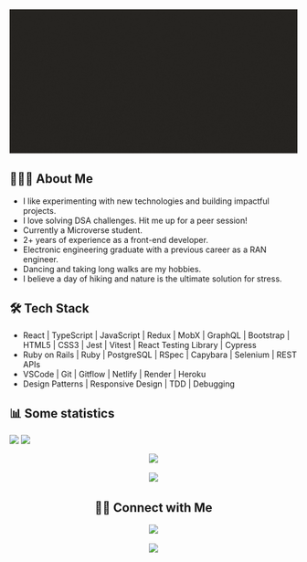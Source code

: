 <img src="./my_banner_animated.gif"/>

## 👨🏻‍💻 About Me

- I like experimenting with new technologies and building impactful projects.
- I love solving DSA challenges. Hit me up for a peer session!
- Currently a Microverse student.
- 2+ years of experience as a front-end developer.
- Electronic engineering graduate with a previous career as a RAN engineer.
- Dancing and taking long walks are my hobbies.
- I believe a day of hiking and nature is the ultimate solution for stress.

## 🛠 Tech Stack

- React | TypeScript | JavaScript | Redux | MobX | GraphQL | Bootstrap | HTML5 | CSS3 | Jest | Vitest | React Testing Library | Cypress
- Ruby on Rails | Ruby | PostgreSQL | RSpec | Capybara | Selenium | REST APIs
- VSCode | Git | Gitflow | Netlify | Render | Heroku
- Design Patterns | Responsive Design | TDD | Debugging

## 📊 Some statistics

<p float="left">
<a href="https://github.com/anuraghazra/github-readme-stats" target="_blank"><img src="https://github-readme-stats.vercel.app/api?username=dicodiaz&count_private=true&show_icons=true&theme=merko" width="54%"/></a>
<a href="https://github.com/anuraghazra/github-readme-stats" target="_blank"><img src="https://github-readme-stats.vercel.app/api/top-langs/?username=dicodiaz&layout=compact&theme=merko" width="44%"/></a>
</p>
<p align="center">
<a href="https://www.codewars.com/users/dicodiaz" target="_blank"><img src="https://www.codewars.com/users/dicodiaz/badges/micro"/></a>
</p>
<p align="center">
<a href="https://wakatime.com/@dicodiaz" target="_blank"><img src="https://wakatime.com/badge/user/ae37c739-e576-40ad-95d5-45c992caa763.svg"/></a>
</p>
<h2 align="center">🤝🏻 Connect with Me</h2>
<p align="center">
<a href="https://www.linkedin.com/in/dico-diaz-dussan" target="_blank"><img src="https://img.shields.io/badge/LinkedIn-0077B5?style=for-the-badge&logo=linkedin&logoColor=white"/></a>
</p>

<p align="center">
<img src="https://profile-counter.glitch.me/{dicodiaz}/count.svg"/>
</p>
